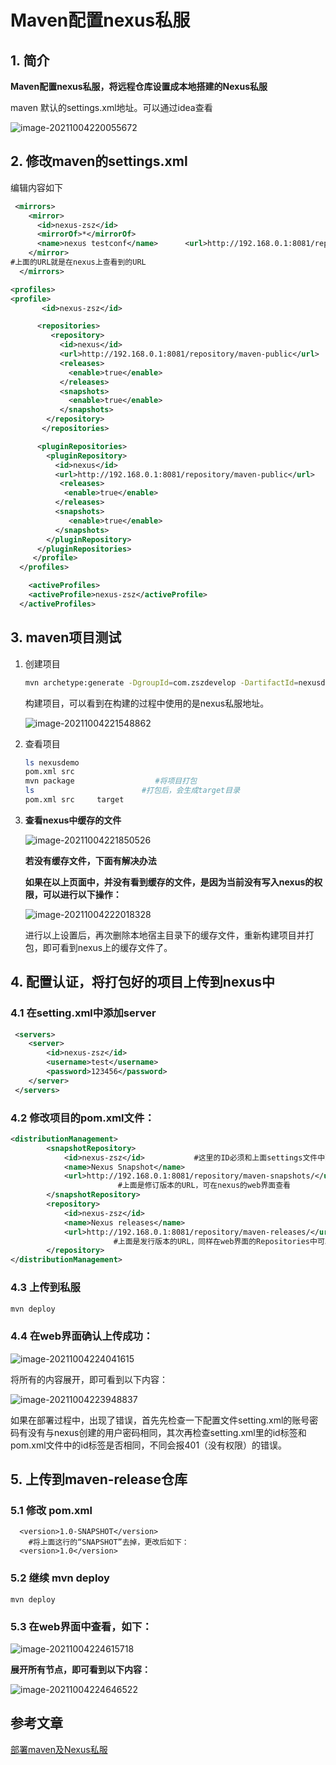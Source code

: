# Maven配置nexus私服

## 1. 简介

**Maven配置nexus私服，将远程仓库设置成本地搭建的Nexus私服**

maven 默认的settings.xml地址。可以通过idea查看

![image-20211004220055672](https://zszblog.oss-cn-beijing.aliyuncs.com/zszblog/blogimage-master/image-20211004220055672.png)

## 2. 修改maven的settings.xml

编辑内容如下

```xml
 <mirrors>
 	<mirror>
      <id>nexus-zsz</id>
      <mirrorOf>*</mirrorOf>
      <name>nexus testconf</name>      <url>http://192.168.0.1:8081/repository/maven-public/</url>
    </mirror>
#上面的URL就是在nexus上查看到的URL
  </mirrors>

<profiles>
<profile>
       <id>nexus-zsz</id>

      <repositories>
         <repository>
           <id>nexus</id>
           <url>http://192.168.0.1:8081/repository/maven-public</url>
           <releases>
             <enable>true</enable>
           </releases>
           <snapshots>
             <enable>true</enable>
           </snapshots>
        </repository>
       </repositories>

      <pluginRepositories>
        <pluginRepository>
          <id>nexus</id>
          <url>http://192.168.0.1:8081/repository/maven-public</url>
           <releases>
            <enable>true</enable>
          </releases>
          <snapshots>
             <enable>true</enable>
          </snapshots>
        </pluginRepository>
      </pluginRepositories>
     </profile>
  </profiles>

	<activeProfiles>
    <activeProfile>nexus-zsz</activeProfile>    
  </activeProfiles>
```

## 3. maven项目测试

1. 创建项目

   ```sh
   mvn archetype:generate -DgroupId=com.zszdevelop -DartifactId=nexusdemo -DarchetypeArtifactId=maven-archetype-webapp -DinteractiveMode=false
   ```

   构建项目，可以看到在构建的过程中使用的是nexus私服地址。

   ![image-20211004221548862](https://zszblog.oss-cn-beijing.aliyuncs.com/zszblog/blogimage-master/image-20211004221548862.png)

2. 查看项目

   ```sh
   ls nexusdemo
   pom.xml src
   mvn package                  #将项目打包
   ls						 #打包后，会生成target目录
   pom.xml src     target
   ```

3. **查看nexus中缓存的文件**

   ![image-20211004221850526](https://zszblog.oss-cn-beijing.aliyuncs.com/zszblog/blogimage-master/image-20211004221850526.png)

   **若没有缓存文件，下面有解决办法**

   **如果在以上页面中，并没有看到缓存的文件，是因为当前没有写入nexus的权限，可以进行以下操作：**

   ![image-20211004222018328](https://zszblog.oss-cn-beijing.aliyuncs.com/zszblog/blogimage-master/image-20211004222018328.png)

   进行以上设置后，再次删除本地宿主目录下的缓存文件，重新构建项目并打包，即可看到nexus上的缓存文件了。

## 4. 配置认证，将打包好的项目上传到nexus中

### 4.1 在setting.xml中添加server

```xml
 <servers>
	<server>
		<id>nexus-zsz</id>
		<username>test</username>
		<password>123456</password>
	</server>
 </servers>
```

### 4.2 修改项目的pom.xml文件：

```xml
<distributionManagement>
        <snapshotRepository>
            <id>nexus-zsz</id>           #这里的ID必须和上面settings文件中配置认证的ID一致
            <name>Nexus Snapshot</name>
            <url>http://192.168.0.1:8081/repository/maven-snapshots/</url>
                        #上面是修订版本的URL，可在nexus的web界面查看
        </snapshotRepository>
        <repository>
            <id>nexus-zsz</id>
            <name>Nexus releases</name>
            <url>http://192.168.0.1:8081/repository/maven-releases/</url>
                       #上面是发行版本的URL，同样在web界面的Repositories中可以查看到
        </repository>
</distributionManagement>
```

### 4.3 上传到私服 

```sh
mvn deploy   
```

### 4.4 **在web界面确认上传成功：**

![image-20211004224041615](https://zszblog.oss-cn-beijing.aliyuncs.com/zszblog/blogimage-master/image-20211004224041615.png)

将所有的内容展开，即可看到以下内容：

![image-20211004223948837](https://zszblog.oss-cn-beijing.aliyuncs.com/zszblog/blogimage-master/image-20211004223948837.png)

如果在部署过程中，出现了错误，首先先检查一下配置文件setting.xml的账号密码有没有与nexus创建的用户密码相同，其次再检查setting.xml里的id标签和pom.xml文件中的id标签是否相同，不同会报401（没有权限）的错误。

## 5. **上传到maven-release仓库**

### 5.1 修改 pom.xml 

```
  <version>1.0-SNAPSHOT</version>   
    #将上面这行的“SNAPSHOT”去掉，更改后如下：
  <version>1.0</version>
```

### 5.2 继续 mvn deploy

```
mvn deploy
```

### 5.3 在web界面中查看，如下：

![image-20211004224615718](https://zszblog.oss-cn-beijing.aliyuncs.com/zszblog/blogimage-master/image-20211004224615718.png)

**展开所有节点，即可看到以下内容：**

![image-20211004224646522](https://zszblog.oss-cn-beijing.aliyuncs.com/zszblog/blogimage-master/image-20211004224646522.png)

## 参考文章

[部署maven及Nexus私服](https://cloud.tencent.com/developer/article/1623922)

